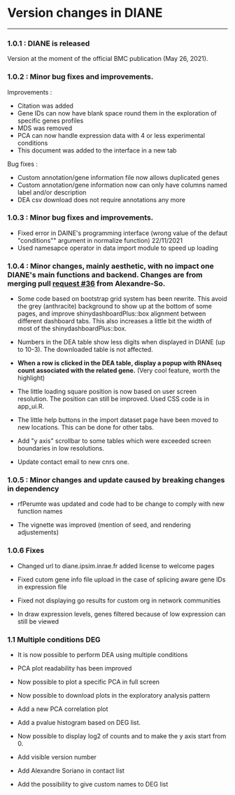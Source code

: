 # Version changes in DIANE
---

### 1.0.1 : DIANE is released

Version at the moment of the official BMC publication (May 26, 2021). 


### 1.0.2 : Minor bug fixes and improvements.

Improvements :

+ Citation was added
+ Gene IDs can now have blank space round them in the exploration of specific genes profiles
+ MDS was removed
+ PCA can now handle expression data with 4 or less experimental conditions
+ This document was added to the interface in a new tab

Bug fixes : 

+ Custom annotation/gene information file now allows duplicated genes
+ Custom annotation/gene information now can only have columns named label and/or description
+ DEA csv download does not require annotations any more

### 1.0.3 : Minor bug fixes and improvements.

+ Fixed error in DAINE's programming interface (wrong value of the defaut "conditions"" argument in normalize function) 22/11/2021
+ Used namesapce operator in data import module to speed up loading

### 1.0.4 : Minor changes, mainly aesthetic, with no impact one DIANE's main functions and backend. Changes are from merging pull [request #36](https://github.com/OceaneCsn/DIANE/pull/36) from Alexandre-So. 

+ Some code based on bootstrap grid system has been rewrite. This avoid the grey (anthracite) background to show up at the bottom of some pages, and improve shinydashboardPlus::box alignment between different dashboard tabs. This also increases a little bit the width of most of the shinydashboardPlus::box.

+ Numbers in the DEA table show less digits when displayed in DIANE (up to 10-3). The downloaded table is not affected.

+ **When a row is clicked in the DEA table, display a popup with RNAseq count associated with the related gene.** (Very cool feature, worth the highlight)

+ The little loading square position is now based on user screen resolution. The position can still be improved. Used CSS code is in app_ui.R.

+ The little help buttons in the import dataset page have been moved to new locations. This can be done for other tabs.

+ Add "y axis" scrollbar to some tables which were exceeded screen boundaries in low resolutions.

+ Update contact email to new cnrs one.

### 1.0.5 : Minor changes and update caused by breaking changes in dependency

+ rfPerumte was updated and code had to be change to comply with new function names

+ The vignette was improved (mention of seed, and rendering adjustements)


### 1.0.6 Fixes

+ Changed url to diane.ipsim.inrae.fr added license to welcome pages

+ Fixed cutom gene info file upload in the case of splicing aware gene IDs in expression file

+ Fixed not displaying go results for custom org in network communities

+ In draw expression levels, genes filtered because of low expression can still be viewed

### 1.1 Multiple conditions DEG

+ It is now possible to perform DEA using multiple conditions

+ PCA plot readability has been improved

+ Now possible to plot a specific PCA in full screen

+ Now possible to download plots in the exploratory analysis pattern

+ Add a new PCA correlation plot

+ Add a pvalue histogram based on DEG list.

+ Now possible to display log2 of counts and to make the y axis start from 0.

+ Add visible version number

+ Add Alexandre Soriano in contact list

+ Add the possibility to give custom names to DEG list

